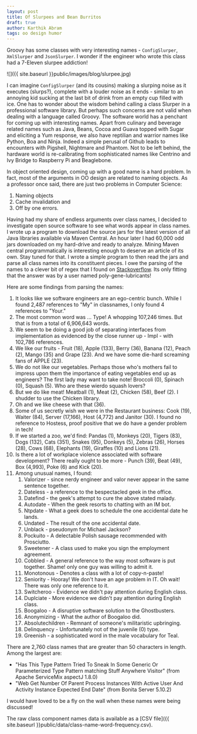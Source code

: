 ```yaml
---
layout: post
title: Of Slurpees and Bean Burritos 
draft: true
author: Karthik Abram
tags: oo design humor
---
```


Groovy has some classes with very interesting names - `ConfigSlurper`, `XmlSlurper` and `JsonSlurper`. I wonder if the engineer who wrote this class had a 7-Eleven slurpee addiction!

![]({{ site.baseurl }}public/images/blog/slurpee.jpg)

I can imagine `ConfigSlurper` (and its cousins) making a slurping noise as it executes (slurps?), complete with a louder noise as it ends - similar to an annoying kid sucking at the last bit of drink from an empty cup filled with ice. One has to wonder about the wisdom behind calling a class Slurper in a professional software library. But perhaps such concerns are not valid when dealing with a language called Groovy.  The software world has a penchant for coming up with interesting names. Apart from culinary and beverage related names such as Java, Beans, Cocoa and Guava topped with Sugar and eliciting a Yum response, we also have reptilian and warrior names like Python, Boa and Ninja. Indeed a simple perusal of Github leads to encounters with Pigshell, Nightmare and Phantom. Not to be left behind, the hardware world is re-calibrating from sophisticated names like Centrino and Ivy Bridge to Raspberry Pi and Beaglebone.

In object oriented design, coming up with a good name is a hard problem. In fact, most of the arguments in OO design are related to naming objects. As a professor once said, there are just two problems in Computer Science:

1. Naming objects
2. Cache invalidation and
3. Off by one errors.

Having had my share of endless arguments over class names, I decided to investigate open source software to see what words appear in class names. I wrote up a program to download the source jars for the latest version of all Java libraries available via Maven Central. An hour later I had 60,000 odd jars downloaded on my hard-drive and ready to analyze. Mining Maven central programmatically is interesting enough to deserve an article of its own. Stay tuned for that. I wrote a simple program to then read the jars and parse all class names into its constituent pieces. I owe the parsing of the names to a clever bit of regex that I found on [Stackoverflow](http://stackoverflow.com/questions/2559759/how-do-i-convert-camelcase-into-human-readable-names-in-java). Its only fitting that the answer was by a user named poly-gene-lubricants!  

Here are some findings from parsing the names:

1. It looks like we software engineers are an ego-centric bunch. While I found 2,487 references to "My" in classnames, I only found 4 references to "Your."
2. The most common word was ... Type! A whopping 107,246 times. But that is from a total of 6,906,643 words.
3. We seem to be doing a good job of separating interfaces from implementation as evidenced by the close runner up - Impl - with 102,786 references.
2. We like our fruits - Fruit (18), Apple (133), Berry (36), Banana (12), Peach (2), Mango (35) and Grape (23). And we have some die-hard screaming fans of APPLE (23).
3. We do not like our vegetables. Perhaps those who's mothers fail to impress upon them the importance of eating vegetables end up as engineers? The first lady may want to take note! Broccoli (0), Spinach (0), Squash (5). Who are these wierdo squash lovers?
4. But we do like meat! Meatball (1), Meat (2), Chicken (58), Beef (2). I shudder to use the Chicken library.   
5. Oh and we like cheese with that (36).
6. Some of us secretly wish we were in the Restaurant business: Cook (19), Waiter (84), Server (17,166), Host (4,772) and Janitor (30). I found no reference to Hostess, proof positive that we do have a gender problem in tech!
7. If we started a zoo, we'd find: Pandas (1), Monkeys (20), Tigers (83), Dogs (132), Cats (351), Snakes (95), Donkeys (5), Zebras (26), Horses (28), Cows (68), Elephants (19), Giraffes (10) and Lions (21).
8. Is there a lot of workplace violence associated with software development? There really ought to be more - Punch (39), Beat (49), Box (4,993), Poke (6) and Kick (20). 
7. Among unusual names, I found:
	1. Valorizer - since nerdy engineer and valor never appear in the same sentence together.
	2. Dateless - a reference to the bespectacled geek in the office.
	3. Datefind - the geek's attempt to cure the above stated malady.
	4. Autodate - When the geek resorts to chatting with an IM bot.
	5. Ntpdate - What a geek does to schedule the one accidental date he lands.
	6. Undated - The result of the one accidental date.
	4. Unblack - pseudonym for Michael Jackson?
	5. Pockuito - A delectable Polish sausage recommended with Prosciutto. 
	5. Sweetener - A class used to make you sign the employment agreement.
	6. Cobbled - A general reference to the way most software is put together. Shame! only one guy was willing to admit it.
	7. Monotonous - Denotes a class with a lot of copy-n-paste!
	8. Seniority - Hooray! We don't have an age problem in IT. Oh wait! There was only one reference to it.
	9. Switcheroo - Evidence we didn't pay attention during English class.
	10. Duplciate - More evidence we didn't pay attention during English class.
	11. Boogaloo - A disruptive software solution to the Ghostbusters.
	12. Anonymizing - What the author of Boogaloo did.
	12. Absolutechildren - Remnant of someone's militaristic upbringing.
	13. Delinquency - Unfortunately not of the juvenile (0) type. 
	12. Greenish - a sophisticated word in the male vocabulary for Teal.
	
There are 2,760 class names that are greater than 50 characters in length. Among the largest are:

- "Has This Type Pattern Tried To Sneak In Some Generic Or Parameterized Type Pattern matching Stuff Anywhere Visitor" (from Apache ServiceMix aspectJ 1.8.0)
- "Web Get Number Of Parent Process Instances With Active User And Activity Instance Expected End Date" (from Bonita Server 5.10.2)

I would have loved to be a fly on the wall when these names were being discussed!

The raw class component names data is available as a [CSV file]({{ site.baseurl }}public/data/class-name-word-frequency.csv).  